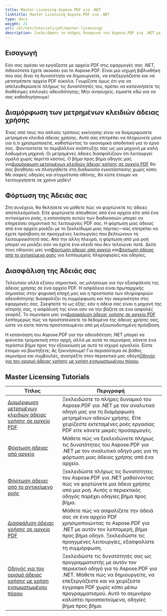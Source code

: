 ```yaml
---
title: Master Licensing Aspose.PDF για .NET
linktitle: Master Licensing Aspose.PDF για .NET
type: docs
weight: 21
url: /el/net/tutorials/pdf/master-licensing/
description: Ξεκλειδώστε το πλήρες δυναμικό του Aspose.PDF για .NET με λεπτομερείς σεμινάρια σχετικά με την αδειοδότηση, τη διασφάλιση της συμμόρφωσης και τη βελτιστοποίηση των ροών εργασίας PDF σας.
---
```

## Εισαγωγή

Εάν σας αρέσει να εργάζεστε με αρχεία PDF στις εφαρμογές σας .NET, πιθανότατα έχετε ακούσει για το Aspose.PDF. Είναι μια ισχυρή βιβλιοθήκη που σας δίνει τη δυνατότητα να δημιουργείτε, να επεξεργάζεστε και να μετατρέπετε αρχεία PDF εύκολα. Γνωρίζατε όμως ότι για να απελευθερώσετε πλήρως τις δυνατότητές του, πρέπει να κατανοήσετε τις διαθέσιμες επιλογές αδειοδότησης; Μην ανησυχείς. είμαστε εδώ για να σας καθοδηγήσουμε!

## Διαμόρφωση των μετρημένων κλειδιών άδειας χρήσης
Ένας από τους πιο απλούς τρόπους εκκίνησης είναι να διαμορφώσετε μετρημένα κλειδιά άδειας χρήσης. Αυτό σας επιτρέπει να πληρώνετε μόνο για ό,τι χρησιμοποιείτε, καθιστώντας το οικονομικά αποδοτικό για το έργο σας. Φανταστείτε το περιβάλλον ανάπτυξής σας ως μια μηχανή με καλή λαδωμένη μηχανή. Οι μετρημένες άδειες διασφαλίζουν ότι λειτουργεί ομαλά χωρίς περιττό κόστος. Ο βήμα προς βήμα οδηγός μας για[Διαμόρφωση μετρημένων κλειδιών άδειας χρήσης σε αρχείο PDF](./configureing-metered-license-keys/) θα σας βοηθήσει να πλοηγηθείτε στη διαδικασία εγκατάστασης χωρίς κόπο. Με σαφείς οδηγίες και στιγμιότυπα οθόνης, θα είστε έτοιμοι να λειτουργήσετε σε χρόνο μηδέν!

## Φόρτωση της Άδειάς σας
 Στη συνέχεια, θα θελήσετε να μάθετε πώς να φορτώνετε τις άδειες αποτελεσματικά. Είτε φορτώνετε απευθείας από ένα αρχείο είτε από ένα αντικείμενο ροής, η κατανόηση αυτών των διαδικασιών μπορεί να επηρεάσει σημαντικά τις λειτουργίες PDF σας. Η φόρτωση μιας άδειας από ένα αρχείο μοιάζει με το ξεκλείδωμα μιας πόρτας—σας επιτρέπει να έχετε πρόσβαση σε προηγμένες λειτουργίες που βελτιώνουν τη λειτουργικότητά σας. Από την άλλη πλευρά, η φόρτωση από μια ροή μπορεί να μοιάζει σαν να έχετε ένα κλειδί που δεν τελειώνει ποτέ. Δείτε τους οδηγούς μας για[Φόρτωση άδειας από αρχείο](./loading-license-from-file/) και[Φόρτωση άδειας από το αντικείμενο ροής](./loading-license-from-stream-object/) για λεπτομερείς πληροφορίες και οδηγίες.

## Διασφάλιση της Άδειάς σας
 Τελευταίο αλλά εξίσου σημαντικό, ας μιλήσουμε για την εξασφάλιση της άδειας χρήσης σε ένα αρχείο PDF. Η ασφάλεια είναι πρωταρχικής σημασίας στην ψηφιακή εποχή μας και η προστασία των πληροφοριών αδειοδότησης διασφαλίζει τη συμμόρφωση και την ακεραιότητα στις εφαρμογές σας. Σκεφτείτε το ως εξής: εάν η άδεια σας είναι η μηχανή της αίτησής σας, η ασφάλισή της είναι σαν να την βάζετε σε ένα ασφαλές γκαράζ. Το σεμινάριο μας για[Διασφάλιση άδειας χρήσης σε αρχείο PDF](./securing-license/) λεπτομερώς πώς να προστατεύσετε τα δεδομένα της άδειας χρήσης σας, ώστε να είστε πάντα προστατευμένοι από μη εξουσιοδοτημένη πρόσβαση.

 Η κατανόηση του Aspose.PDF για την αδειοδότηση .NET μπορεί να φαίνεται τρομακτική στην αρχή, αλλά με αυτά τα σεμινάρια, κάνετε ένα τεράστιο βήμα προς την εξοικείωση με αυτό το ισχυρό εργαλείο. Είστε έτοιμοι να βουτήξετε; Ας ξεκινήσουμε! Για περισσότερα σε βάθος σεμινάρια και συμβουλές, ανατρέξτε στον περιεκτικό μας οδηγό[Οδηγός για τον ορισμό άδειας χρήσης με χρήση ενσωματωμένου πόρου](./guide-to-set-license-using-embedded-resource/). 


## Master Licensing Tutorials
| Τίτλος | Περιγραφή |
| --- | --- | 
| [Διαμόρφωση μετρημένων κλειδιών άδειας χρήσης σε αρχείο PDF](./configureing-metered-license-keys/) | Ξεκλειδώστε το πλήρες δυναμικό του Aspose.PDF για .NET με τον αναλυτικό οδηγό μας για τη διαμόρφωση μετρημένων αδειών χρήσης. Είτε χειρίζεστε εκτεταμένες ροές εργασίας PDF είτε κάνετε μικρές προσαρμογές. |  
| [Φόρτωση άδειας από αρχείο](./loading-license-from-file/) | Μάθετε πώς να ξεκλειδώνετε πλήρως τις δυνατότητες του Aspose.PDF για .NET με τον αναλυτικό οδηγό μας για τη φόρτωση μιας άδειας χρήσης από ένα αρχείο. |  
| [Φόρτωση άδειας από το αντικείμενο ροής](./loading-license-from-stream-object/) | Ξεκλειδώστε πλήρως τις δυνατότητες του Aspose.PDF για .NET μαθαίνοντας πώς να φορτώνετε μια άδεια χρήσης από μια ροή. Αυτός ο περιεκτικός οδηγός παρέχει οδηγίες βήμα προς βήμα. |  
| [Διασφάλιση άδειας χρήσης σε αρχείο PDF](./securing-license/) | Μάθετε πώς να ασφαλίζετε την άδειά σας σε ένα αρχείο PDF χρησιμοποιώντας το Aspose.PDF για .NET με αυτόν τον λεπτομερή, βήμα προς βήμα οδηγό. Ξεκλειδώστε τις προηγμένες λειτουργίες, εξασφαλίστε τη συμμόρφωση. |  
| [Οδηγός για τον ορισμό άδειας χρήσης με χρήση ενσωματωμένου πόρου](./guide-to-set-license-using-embedded-resource/) | Ξεκλειδώστε τις δυνατότητές σας ως προγραμματιστής με αυτόν τον περιεκτικό οδηγό για το Aspose.PDF για .NET. Μάθετε πώς να δημιουργείτε, να επεξεργάζεστε και να χειρίζεστε έγγραφα PDF χωρίς κόπο μέσω προγραμματισμού. Αυτό το σεμινάριο καλύπτει προαπαιτούμενα, οδηγίες βήμα προς βήμα. |  